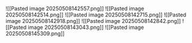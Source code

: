 ![[Pasted image 20250508142557.png]]
![[Pasted image 20250508142514.png]]
![[Pasted image 20250508142715.png]]
![[Pasted image 20250508142918.png]]
![[Pasted image 20250508142842.png]]
![[Pasted image 20250508143043.png]]
![[Pasted image 20250508145309.png]]

